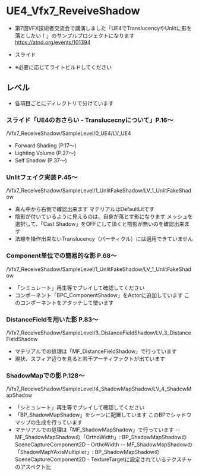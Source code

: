 # UE4_Vfx7_ReveiveShadow

- 第7回VFX技術者交流会で講演しました「UE4でTranslucencyやUnlitに影を落としたい！」のサンプルプロジェクトになります
https://atnd.org/events/101394

- スライド

- ※必要に応じてライトビルドしてください


## レベル
- 各項目ごとにディレクトリで分けています

### スライド「UE4のおさらい - Translucecnyについて」P.16～
/Vfx7_ReceiveShadow/SampleLevel/0_UE4/LV_UE4
- Forward Shading (P.17～)
- Lighting Volume (P.27～)
- Self Shadow (P.37～)

### Unlitフェイク実装 P.45～
/Vfx7_ReceiveShadow/SampleLevel/1_UnlitFakeShadow/LV_1_UnlitFakeShadow
- 真ん中から右側で確認出来ます
マテリアルはDefaultLitです
- 陰影が付いているように見えるのは、自身が落とす影になります
メッシュを選択して、「Cast Shadow」をOFFにして頂くと陰影が無いのを確認出来ます
- 法線を操作出来ないTranslucency（パーティクル）には適用できていません

### Component単位での簡易的な影 P.68～
/Vfx7_ReceiveShadow/SampleLevel/1_UnlitFakeShadow/LV_1_UnlitFakeShadow
- 「シミュレート」再生等でプレイして確認してください
- コンポーネント「BPC_ComponentShadow」をActorに追加しています
このコンポーネントをアタッチして使います

### DistanceFieldを用いた影 P.83～
/Vfx7_ReceiveShadow/SampleLevel/3_DistanceFieldShadow/LV_3_DistanceFieldShadow
- マテリアルでの処理は「MF_DistanceFieldShadow」で行っています
- 現状、スフィア辺りを見ると若干アーティファクトが出ています

### ShadowMapでの影 P.128～
/Vfx7_ReceiveShadow/SampleLevel/4_ShadowMapShadow/LV_4_ShadowMapShadow
- 「シミュレート」再生等でプレイして確認してください
- 「BP_ShadowMapShadow」をシーンに配置しています
このBPでシャドウマップの生成を行っています
- マテリアルでの処理は「MF_ShadowMapShadow」で行っています
-- MF_ShadowMapShadowの「OrthoWidth」: BP_ShadowMapShadowのSceneCaptureComponent2D - OrthoWidth
-- MF_ShadowMapShadowの「ShadowMapYAxisMultiplier」: BP_ShadowMapShadowのSceneCaptureComponent2D - TextureTargetに設定されているテクスチャのアスペクト比



